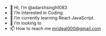 - 👋 Hi, I’m @adarshsingh1083
- 👀 I’m interested in Coding 
- 🌱 I’m currently learning React JavaScript.
- 💞️ I’m looking to
- 📫 How to reach me mrideal000@gmail.com

<!---
adarshsingh1083/adarshsingh1083 is a ✨ special ✨ repository because its `README.md` (this file) appears on your GitHub profile.
You can click the Preview link to take a look at your changes.
--->
